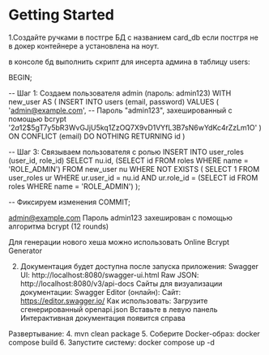 # Getting Started


1.Создайте ручками в постгре БД с названием card_db если постгря не в докер контейнере а установлена на ноут.

в консоле бд выполнить скрипт для инсерта админа в таблицу users:

BEGIN;


-- Шаг 1: Создаем пользователя admin (пароль: admin123)
WITH new_user AS (
INSERT INTO users (email, password)
VALUES (
'admin@example.com',
-- Пароль "admin123", захешированный с помощью bcrypt
'$2a$12$5gT7y5bR3WvGJjU5kq1ZzOQ7X9vD1VYfL3B7sN6wYdKc4rZzLm1O'
)
ON CONFLICT (email) DO NOTHING
RETURNING id
)

-- Шаг 3: Связываем пользователя с ролью
INSERT INTO user_roles (user_id, role_id)
SELECT
nu.id,
(SELECT id FROM roles WHERE name = 'ROLE_ADMIN')
FROM new_user nu
WHERE NOT EXISTS (
SELECT 1
FROM user_roles ur
WHERE ur.user_id = nu.id
AND ur.role_id = (SELECT id FROM roles WHERE name = 'ROLE_ADMIN')
);

-- Фиксируем изменения
COMMIT;

admin@example.com
Пароль admin123 захеширован с помощью алгоритма bcrypt (12 rounds)

Для генерации нового хеша можно использовать Online Bcrypt Generator



2. Документация будет доступна после запуска приложения:
Swagger UI: http://localhost:8080/swagger-ui.html
Raw JSON: http://localhost:8080/v3/api-docs
Сайты для визуализации документации:
   Swagger Editor (онлайн):
Сайт: https://editor.swagger.io/
Как использовать:
Загрузите сгенерированный openapi.json
Вставьте в левую панель
Интерактивная документация появится справа




Развертывание:
4. mvn clean package
5. Соберите Docker-образ: docker compose build
6. Запустите систему: docker compose up -d